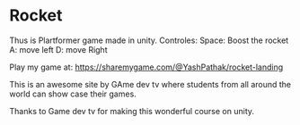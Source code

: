 # Rocket

Thus is Plartformer game made in unity.
Controles: Space: Boost the rocket
           A: move left
           D: move Right

Play my game at: https://sharemygame.com/@YashPathak/rocket-landing 

This is an awesome site by GAme dev tv where students from all around the world can show case their games.

Thanks to Game dev tv for making this wonderful course on unity.
